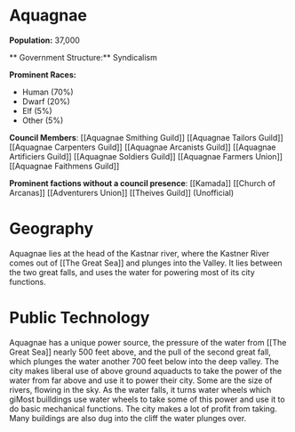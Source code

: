 # Aquagnae

 **Population:** 37,000

** Government Structure:** Syndicalism

**Prominent Races:** 
- Human (70%)
- Dwarf (20%)
- Elf (5%)
- Other (5%)

**Council Members**:
 [[Aquagnae Smithing Guild]]
 [[Aquagnae Tailors Guild]]
  [[Aquagnae Carpenters Guild]]
 [[Aquagnae Arcanists Guild]]
 [[Aquagnae Artificiers Guild]]
 [[Aquagnae Soldiers Guild]]
 [[Aquagnae Farmers Union]]
[[Aquagnae Faithmens Guild]] 

**Prominent factions without a council presence**:
[[Kamada]]
[[Church of Arcanas]]
[[Adventurers Union]]
[[Theives Guild]] (Unofficial)


# Geography

Aquagnae lies at the head of the Kastnar river, where the Kastner River comes out of [[The Great Sea]] and plunges into the Valley. It lies between the two great falls, and uses the water for powering most of its city functions.

# Public Technology
Aquagnae has a unique power source, the pressure of the water from [[The Great Sea]] nearly 500 feet above, and the pull of the second great fall, which plunges the water another 700 feet below into the deep valley. The city makes liberal use of above ground aquaducts to take the power of the water from far above and use it to power their city. Some are the size of rivers, flowing in the sky. As the water falls, it turns water wheels which giMost builldings use water wheels to take some of this power and use it to do basic mechanical functions.  The city makes a lot of profit from taking. Many buildings are also dug into the cliff the water plunges over.



